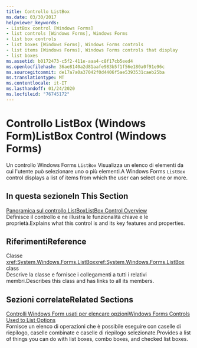 ```yaml
---
title: Controllo ListBox
ms.date: 03/30/2017
helpviewer_keywords:
- ListBox control [Windows Forms]
- list controls [Windows Forms], Windows Forms
- list box controls
- list boxes [Windows Forms], Windows Forms controls
- list items [Windows Forms], Windows Forms controls that display
- list boxes
ms.assetid: b0172473-c5f2-411e-aaa4-c8f17cb5eed4
ms.openlocfilehash: 36ae8140a2d81aafe983b5f1f56e180a0f91e96c
ms.sourcegitcommit: de17a7a0a37042f0d4406f5ae5393531caeb25ba
ms.translationtype: MT
ms.contentlocale: it-IT
ms.lasthandoff: 01/24/2020
ms.locfileid: "76745172"
---
```

# <a name="listbox-control-windows-forms"></a><span data-ttu-id="b1d6d-102">Controllo ListBox (Windows Form)</span><span class="sxs-lookup"><span data-stu-id="b1d6d-102">ListBox Control (Windows Forms)</span></span>
<span data-ttu-id="b1d6d-103">Un controllo Windows Forms `ListBox` Visualizza un elenco di elementi da cui l'utente può selezionare uno o più elementi.</span><span class="sxs-lookup"><span data-stu-id="b1d6d-103">A Windows Forms `ListBox` control displays a list of items from which the user can select one or more.</span></span>  
  
## <a name="in-this-section"></a><span data-ttu-id="b1d6d-104">In questa sezione</span><span class="sxs-lookup"><span data-stu-id="b1d6d-104">In This Section</span></span>  
 [<span data-ttu-id="b1d6d-105">Panoramica sul controllo ListBox</span><span class="sxs-lookup"><span data-stu-id="b1d6d-105">ListBox Control Overview</span></span>](listbox-control-overview-windows-forms.md)  
 <span data-ttu-id="b1d6d-106">Definisce il controllo e ne illustra le funzionalità chiave e le proprietà.</span><span class="sxs-lookup"><span data-stu-id="b1d6d-106">Explains what this control is and its key features and properties.</span></span>  
  
## <a name="reference"></a><span data-ttu-id="b1d6d-107">Riferimenti</span><span class="sxs-lookup"><span data-stu-id="b1d6d-107">Reference</span></span>  
 <span data-ttu-id="b1d6d-108">Classe <xref:System.Windows.Forms.ListBox></span><span class="sxs-lookup"><span data-stu-id="b1d6d-108"><xref:System.Windows.Forms.ListBox> class</span></span>  
 <span data-ttu-id="b1d6d-109">Descrive la classe e fornisce i collegamenti a tutti i relativi membri.</span><span class="sxs-lookup"><span data-stu-id="b1d6d-109">Describes this class and has links to all its members.</span></span>  
  
## <a name="related-sections"></a><span data-ttu-id="b1d6d-110">Sezioni correlate</span><span class="sxs-lookup"><span data-stu-id="b1d6d-110">Related Sections</span></span>  
 [<span data-ttu-id="b1d6d-111">Controlli Windows Form usati per elencare opzioni</span><span class="sxs-lookup"><span data-stu-id="b1d6d-111">Windows Forms Controls Used to List Options</span></span>](windows-forms-controls-used-to-list-options.md)  
 <span data-ttu-id="b1d6d-112">Fornisce un elenco di operazioni che è possibile eseguire con caselle di riepilogo, caselle combinate e caselle di riepilogo selezionate.</span><span class="sxs-lookup"><span data-stu-id="b1d6d-112">Provides a list of things you can do with list boxes, combo boxes, and checked list boxes.</span></span>
